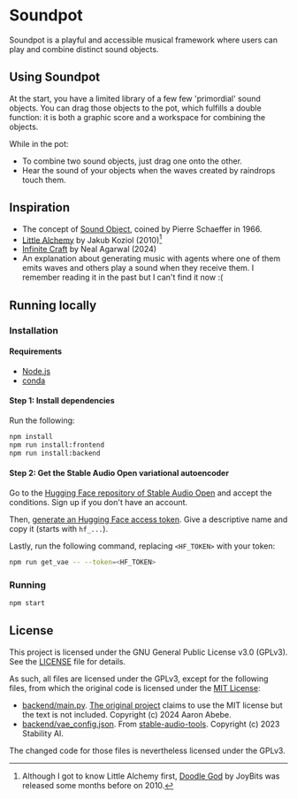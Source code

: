 # Soundpot

Soundpot is a playful and accessible musical framework where users can play and combine distinct sound objects.

## Using Soundpot

At the start, you have a limited library of a few few 'primordial' sound objects. You can drag those objects to the pot, which fulfills a double function: it is both a graphic score and a workspace for combining the objects.

While in the pot:
- To combine two sound objects, just drag one onto the other.
- Hear the sound of your objects when the waves created by raindrops touch them.

## Inspiration

- The concept of [Sound Object](https://monoskop.org/images/0/01/Chion_Michel_Guide_To_Sound_Objects_Pierre_Schaeffer_and_Musical_Research.pdf), coined by Pierre Schaeffer in 1966.
- [Little Alchemy](https://littlealchemy.com/) by Jakub Koziol (2010)[^1]
- [Infinite Craft](https://neal.fun/infinite-craft/) by Neal Agarwal (2024)
- An explanation about generating music with agents where one of them emits waves and others play a sound when they receive them. I remember reading it in the past but I can't find it now :(

[^1]: Although I got to know Little Alchemy first, [Doodle God](https://store.steampowered.com/app/348360/Doodle_God/) by JoyBits was released some months before on 2010.

## Running locally

### Installation

#### Requirements

- [Node.js](https://nodejs.org/en)
- [conda](https://anaconda.org/anaconda/conda)

#### Step 1: Install dependencies

Run the following:

```sh
npm install
npm run install:frontend
npm run install:backend
```

#### Step 2: Get the Stable Audio Open variational autoencoder

Go to the [Hugging Face repository of Stable Audio Open](https://huggingface.co/stabilityai/stable-audio-open-1.0) and accept the conditions. Sign up if you don't have an account.

Then, [generate an Hugging Face access token](https://huggingface.co/settings/tokens/new?tokenType=read). Give a descriptive name and copy it (starts with `hf_...`).

Lastly, run the following command, replacing `<HF_TOKEN>` with your token:

```sh
npm run get_vae -- --token=<HF_TOKEN>
```

### Running

```sh
npm start
```

## License

This project is licensed under the GNU General Public License v3.0 (GPLv3).
See the [LICENSE](./LICENSE) file for details.

As such, all files are licensed under the GPLv3, except for the following files, from which the original code is licensed under the [MIT License](./LICENSE-MIT):
- [backend/main.py](backend/main.py). [The original project](https://github.com/aaronabebe/latent-mixer) claims to use the MIT license but the text is not included. Copyright (c) 2024 Aaron Abebe.
- [backend/vae_config.json](backend/vae_config.json). From [stable-audio-tools](https://github.com/Stability-AI/stable-audio-tools). Copyright (c) 2023 Stability AI.

The changed code for those files is nevertheless licensed under the GPLv3.
